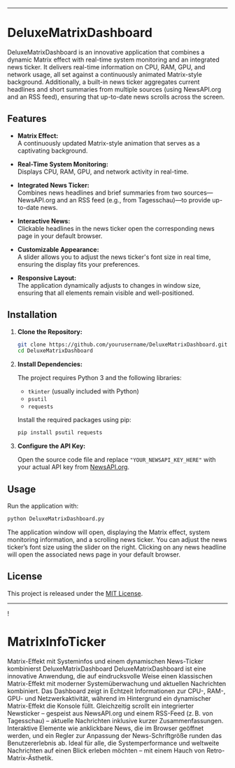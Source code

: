 

---

# DeluxeMatrixDashboard

DeluxeMatrixDashboard is an innovative application that combines a dynamic Matrix effect with real-time system monitoring and an integrated news ticker. It delivers real-time information on CPU, RAM, GPU, and network usage, all set against a continuously animated Matrix-style background. Additionally, a built-in news ticker aggregates current headlines and short summaries from multiple sources (using NewsAPI.org and an RSS feed), ensuring that up-to-date news scrolls across the screen.

## Features

- **Matrix Effect:**  
  A continuously updated Matrix-style animation that serves as a captivating background.

- **Real-Time System Monitoring:**  
  Displays CPU, RAM, GPU, and network activity in real-time.

- **Integrated News Ticker:**  
  Combines news headlines and brief summaries from two sources—NewsAPI.org and an RSS feed (e.g., from Tagesschau)—to provide up-to-date news.

- **Interactive News:**  
  Clickable headlines in the news ticker open the corresponding news page in your default browser.

- **Customizable Appearance:**  
  A slider allows you to adjust the news ticker's font size in real time, ensuring the display fits your preferences.

- **Responsive Layout:**  
  The application dynamically adjusts to changes in window size, ensuring that all elements remain visible and well-positioned.

## Installation

1. **Clone the Repository:**

   ```bash
   git clone https://github.com/yourusername/DeluxeMatrixDashboard.git
   cd DeluxeMatrixDashboard
   ```

2. **Install Dependencies:**

   The project requires Python 3 and the following libraries:
   - `tkinter` (usually included with Python)
   - `psutil`
   - `requests`

   Install the required packages using pip:

   ```bash
   pip install psutil requests
   ```

3. **Configure the API Key:**

   Open the source code file and replace `"YOUR_NEWSAPI_KEY_HERE"` with your actual API key from [NewsAPI.org](https://newsapi.org).

## Usage

Run the application with:

```bash
python DeluxeMatrixDashboard.py
```

The application window will open, displaying the Matrix effect, system monitoring information, and a scrolling news ticker. You can adjust the news ticker’s font size using the slider on the right. Clicking on any news headline will open the associated news page in your default browser.

## License

This project is released under the [MIT License](LICENSE).

---
!



# MatrixInfoTicker
Matrix-Effekt mit Systeminfos und einem dynamischen News-Ticker kombinierst
DeluxeMatrixDashboard
DeluxeMatrixDashboard ist eine innovative Anwendung, die auf eindrucksvolle Weise einen klassischen Matrix-Effekt mit moderner Systemüberwachung und aktuellen Nachrichten kombiniert. Das Dashboard zeigt in Echtzeit Informationen zur CPU-, RAM-, GPU- und Netzwerkaktivität, während im Hintergrund ein dynamischer Matrix-Effekt die Konsole füllt. Gleichzeitig scrollt ein integrierter Newsticker – gespeist aus NewsAPI.org und einem RSS-Feed (z. B. von Tagesschau) – aktuelle Nachrichten inklusive kurzer Zusammenfassungen. Interaktive Elemente wie anklickbare News, die im Browser geöffnet werden, und ein Regler zur Anpassung der News-Schriftgröße runden das Benutzererlebnis ab. Ideal für alle, die Systemperformance und weltweite Nachrichten auf einen Blick erleben möchten – mit einem Hauch von Retro-Matrix-Ästhetik.

